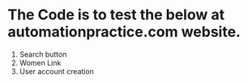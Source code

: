 # The Code is to test the below at automationpractice.com website.
1. Search button
2. Women Link
3. User account creation